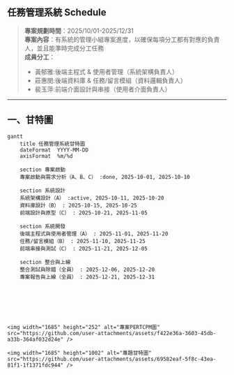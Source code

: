 ## 任務管理系統 Schedule  
> **專案規劃時間**：2025/10/01-2025/12/31  
> **專案內容**：有系統的管理小組專案進度，以確保每項分工都有對應的負責人，並且能準時完成分工任務  
> **成員分工**：  
> - 黃郁雅:後端主程式 & 使用者管理（系統架構負責人）  
> - 莊惠閔:後端資料庫 & 任務/留言模組（資料邏輯負責人）  
> - 裴玉萍:前端介面設計與串接（使用者介面負責人）  

---
## 一、甘特圖

```mermaid
gantt
    title 任務管理系統甘特圖
    dateFormat  YYYY-MM-DD
    axisFormat  %m/%d

    section 專案啟動
    專案啟動與需求分析（A、B、C） :done, 2025-10-01, 2025-10-10

    section 系統設計
    系統架構設計（A） :active, 2025-10-11, 2025-10-20
    資料庫設計（B） : 2025-10-15, 2025-10-25
    前端設計與原型（C） : 2025-10-21, 2025-11-05

    section 系統開發
    後端主程式與使用者管理（A） : 2025-11-01, 2025-11-20
    任務/留言模組（B） : 2025-11-10, 2025-11-25
    前端串接與測試（C） : 2025-11-21, 2025-12-05

    section 整合與上線
    整合測試與除錯（全員） : 2025-12-06, 2025-12-20
    專案報告與上線（全員） : 2025-12-21, 2025-12-31







<img width="1685" height="252" alt="專案PERTCPM圖" src="https://github.com/user-attachments/assets/f422e36a-3603-45db-a33b-364af032d24e" />

<img width="1685" height="1002" alt="專題甘特圖" src="https://github.com/user-attachments/assets/69582eaf-5f8c-43ea-81f1-1f1371fdc944" />



